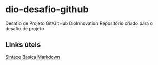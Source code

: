 # dio-desafio-github
Desafio de Projeto Git/GitHub DioInnovation
Repositório criado para o desafio de projeto

## Links úteis
[Sintaxe Basica Markdown](https://www.markdownguide.org/basic-syntax/)

